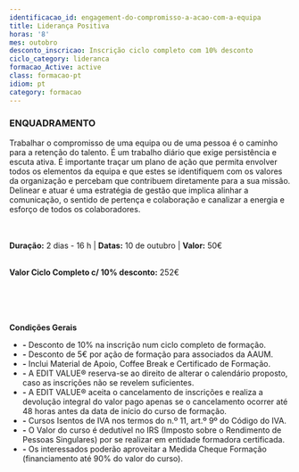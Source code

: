 ```yaml
---
identificacao_id: engagement-do-compromisso-a-acao-com-a-equipa
title: Liderança Positiva
horas: '8'
mes: outobro
desconto_inscricao: Inscrição ciclo completo com 10% desconto
ciclo_category: lideranca
formacao_Active: active
class: formacao-pt
idiom: pt
category: formacao
---
```



### **ENQUADRAMENTO**
Trabalhar o compromisso de uma equipa ou de uma pessoa é o caminho para a retenção do talento. É um trabalho diário que exige persistência e escuta ativa. É importante traçar um plano de ação que permita envolver todos os elementos da equipa e que estes se identifiquem com os valores da organização e percebam que contribuem diretamente para a sua missão. Delinear e atuar é uma estratégia de gestão que implica alinhar a comunicação, o sentido de pertença e colaboração e canalizar a energia e esforço de todos os colaboradores.<br><br><br>

 

**Duração:** 2 dias - 16 h  \|  **Datas:** 10 de outubro  \|  **Valor:** 50€<br><br>

 

**Valor Ciclo Completo c/ 10% desconto:** 252€<br><br><br><br><br>

**Condições Gerais**

+ **\-** Desconto de 10% na inscrição num ciclo completo de formação.
+ **\-** Desconto de 5€ por ação de formação para associados da AAUM.
+ **\-** Inclui Material de Apoio, Coffee Break e Certificado de Formação.
+ **\-** A EDIT VALUE® reserva-se ao direito de alterar o calendário proposto, caso as inscrições não se revelem suficientes.
+ **\-** A EDIT VALUE® aceita o cancelamento de inscrições e realiza a devolução integral do valor pago apenas se o cancelamento ocorrer até 48 horas antes da data de início do curso de formação.
+ **\-** Cursos Isentos de IVA nos termos do n.º 11, art.º 9º do Código do IVA.
+ **\-** O Valor do curso é dedutível no IRS (Imposto sobre o Rendimento de Pessoas Singulares) por se realizar em entidade formadora certificada.
+ **\-** Os interessados poderão aproveitar a Medida Cheque Formação (financiamento até 90% do valor do curso).
